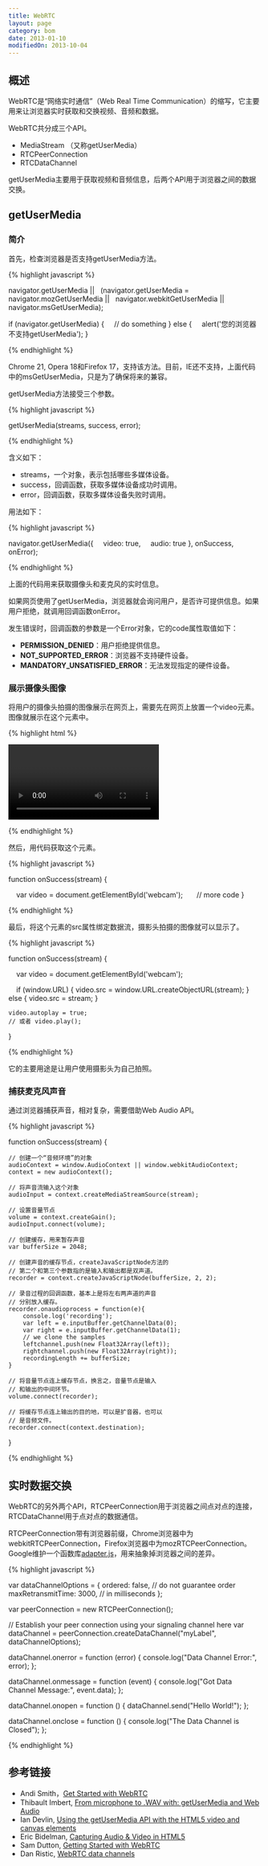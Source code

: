 ```yaml
---
title: WebRTC
layout: page
category: bom
date: 2013-01-10
modifiedOn: 2013-10-04
---
```


## 概述

WebRTC是“网络实时通信”（Web Real Time Communication）的缩写，它主要用来让浏览器实时获取和交换视频、音频和数据。

WebRTC共分成三个API。

- MediaStream （又称getUserMedia）
- RTCPeerConnection
- RTCDataChannel

getUserMedia主要用于获取视频和音频信息，后两个API用于浏览器之间的数据交换。

## getUserMedia

### 简介

首先，检查浏览器是否支持getUserMedia方法。

{% highlight javascript %}

navigator.getUserMedia ||
  (navigator.getUserMedia = navigator.mozGetUserMedia ||
  navigator.webkitGetUserMedia || navigator.msGetUserMedia);

if (navigator.getUserMedia) {
    // do something
} else {
    alert('您的浏览器不支持getUserMedia');
}

{% endhighlight %}

Chrome 21, Opera 18和Firefox 17，支持该方法。目前，IE还不支持，上面代码中的msGetUserMedia，只是为了确保将来的兼容。

getUserMedia方法接受三个参数。

{% highlight javascript %}

getUserMedia(streams, success, error);

{% endhighlight %}

含义如下：

- streams，一个对象，表示包括哪些多媒体设备。
- success，回调函数，获取多媒体设备成功时调用。
- error，回调函数，获取多媒体设备失败时调用。

用法如下：

{% highlight javascript %}

navigator.getUserMedia({
    video: true, 
    audio: true
}, onSuccess, onError);

{% endhighlight %}

上面的代码用来获取摄像头和麦克风的实时信息。

如果网页使用了getUserMedia，浏览器就会询问用户，是否许可提供信息。如果用户拒绝，就调用回调函数onError。

发生错误时，回调函数的参数是一个Error对象，它的code属性取值如下：

- **PERMISSION_DENIED**：用户拒绝提供信息。
- **NOT_SUPPORTED_ERROR**：浏览器不支持硬件设备。
- **MANDATORY_UNSATISFIED_ERROR**：无法发现指定的硬件设备。

### 展示摄像头图像

将用户的摄像头拍摄的图像展示在网页上，需要先在网页上放置一个video元素。图像就展示在这个元素中。

{% highlight html %}

<video id="webcam"></video>

{% endhighlight %}

然后，用代码获取这个元素。

{% highlight javascript %}

function onSuccess(stream) {

    var video = document.getElementById('webcam');
 
    // more code 
}

{% endhighlight %}

最后，将这个元素的src属性绑定数据流，摄影头拍摄的图像就可以显示了。

{% highlight javascript %}

function onSuccess(stream) {

    var video = document.getElementById('webcam');

    if (window.URL) {
	    video.src = window.URL.createObjectURL(stream);
	} else {
		video.src = stream;
	}

	video.autoplay = true; 
	// 或者 video.play();

}

{% endhighlight %}

它的主要用途是让用户使用摄影头为自己拍照。

### 捕获麦克风声音

通过浏览器捕获声音，相对复杂，需要借助Web Audio API。

{% highlight javascript %}

function onSuccess(stream) {

	// 创建一个“音频环境”的对象
	audioContext = window.AudioContext || window.webkitAudioContext;
    context = new audioContext(); 

	// 将声音流输入这个对象
	audioInput = context.createMediaStreamSource(stream);

	// 设置音量节点
	volume = context.createGain();
	audioInput.connect(volume);

	// 创建缓存，用来暂存声音
	var bufferSize = 2048;

	// 创建声音的缓存节点，createJavaScriptNode方法的
	// 第二个和第三个参数指的是输入和输出都是双声道。
    recorder = context.createJavaScriptNode(bufferSize, 2, 2);

	// 录音过程的回调函数，基本上是将左右两声道的声音
	// 分别放入缓存。
	recorder.onaudioprocess = function(e){
        console.log('recording');
        var left = e.inputBuffer.getChannelData(0);
        var right = e.inputBuffer.getChannelData(1);
        // we clone the samples
        leftchannel.push(new Float32Array(left));
        rightchannel.push(new Float32Array(right));
        recordingLength += bufferSize;
    }

	// 将音量节点连上缓存节点，换言之，音量节点是输入
	// 和输出的中间环节。
	volume.connect(recorder);

	// 将缓存节点连上输出的目的地，可以是扩音器，也可以
	// 是音频文件。
    recorder.connect(context.destination); 

}

{% endhighlight %}

## 实时数据交换

WebRTC的另外两个API，RTCPeerConnection用于浏览器之间点对点的连接，RTCDataChannel用于点对点的数据通信。

RTCPeerConnection带有浏览器前缀，Chrome浏览器中为webkitRTCPeerConnection，Firefox浏览器中为mozRTCPeerConnection。Google维护一个函数库[adapter.js](https://apprtc.appspot.com/js/adapter.js)，用来抽象掉浏览器之间的差异。

{% highlight javascript %}

var dataChannelOptions = {
  ordered: false, // do not guarantee order
  maxRetransmitTime: 3000, // in milliseconds
};

var peerConnection = new RTCPeerConnection();

// Establish your peer connection using your signaling channel here
var dataChannel =
  peerConnection.createDataChannel("myLabel", dataChannelOptions);

dataChannel.onerror = function (error) {
  console.log("Data Channel Error:", error);
};

dataChannel.onmessage = function (event) {
  console.log("Got Data Channel Message:", event.data);
};

dataChannel.onopen = function () {
  dataChannel.send("Hello World!");
};

dataChannel.onclose = function () {
  console.log("The Data Channel is Closed");
};

{% endhighlight %}

## 参考链接

- Andi Smith，[Get Started with WebRTC](http://www.netmagazine.com/tutorials/get-started-webrtc)
- Thibault Imbert, [From microphone to .WAV with: getUserMedia and Web Audio](http://typedarray.org/from-microphone-to-wav-with-getusermedia-and-web-audio/)
- Ian Devlin, [Using the getUserMedia API with the HTML5 video and canvas elements](http://html5hub.com/using-the-getusermedia-api-with-the-html5-video-and-canvas-elements/#i.bz41ehmmhd3311)
- Eric Bidelman, [Capturing Audio & Video in HTML5](http://www.html5rocks.com/en/tutorials/getusermedia/intro/)
- Sam Dutton, [Getting Started with WebRTC](http://www.html5rocks.com/en/tutorials/webrtc/basics/)
- Dan Ristic, [WebRTC data channels](http://www.html5rocks.com/en/tutorials/webrtc/datachannels/)
